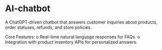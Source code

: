 # AI-chatbot
A ChatGPT-driven chatbot that answers customer inquiries about products, order statuses, refunds, and store policies.



Core Features:
o Real-time natural language responses for FAQs.
o Integration with product inventory APIs for personalized answers.
